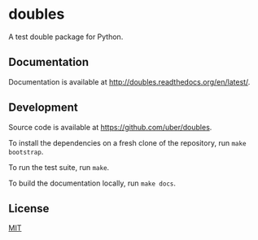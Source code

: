 # doubles

A test double package for Python.

## Documentation

Documentation is available at http://doubles.readthedocs.org/en/latest/.

## Development

Source code is available at https://github.com/uber/doubles.

To install the dependencies on a fresh clone of the repository, run `make bootstrap`.

To run the test suite, run `make`.

To build the documentation locally, run `make docs`.

## License

[MIT](http://opensource.org/licenses/MIT)
